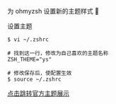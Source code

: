 为 ohmyzsh 设置新的主题样式 🎉



设置主题

```shell
$ vi ~/.zshrc

# 找到这一行，修改为自己喜欢的主题名称
ZSH_THEME="ys"

# 修改保存后，使配置生效
$ source ~/.zshrc
```

[点击跳转官方主题展示](https://github.com/ohmyzsh/ohmyzsh/wiki/Themes)

